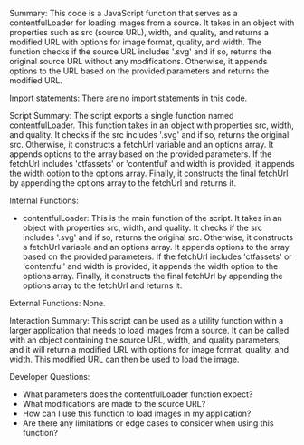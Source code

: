 Summary:
This code is a JavaScript function that serves as a contentfulLoader for loading images from a source. It takes in an object with properties such as src (source URL), width, and quality, and returns a modified URL with options for image format, quality, and width. The function checks if the source URL includes '.svg' and if so, returns the original source URL without any modifications. Otherwise, it appends options to the URL based on the provided parameters and returns the modified URL.

Import statements:
There are no import statements in this code.

Script Summary:
The script exports a single function named contentfulLoader. This function takes in an object with properties src, width, and quality. It checks if the src includes '.svg' and if so, returns the original src. Otherwise, it constructs a fetchUrl variable and an options array. It appends options to the array based on the provided parameters. If the fetchUrl includes 'ctfassets' or 'contentful' and width is provided, it appends the width option to the options array. Finally, it constructs the final fetchUrl by appending the options array to the fetchUrl and returns it.

Internal Functions:
- contentfulLoader: This is the main function of the script. It takes in an object with properties src, width, and quality. It checks if the src includes '.svg' and if so, returns the original src. Otherwise, it constructs a fetchUrl variable and an options array. It appends options to the array based on the provided parameters. If the fetchUrl includes 'ctfassets' or 'contentful' and width is provided, it appends the width option to the options array. Finally, it constructs the final fetchUrl by appending the options array to the fetchUrl and returns it.

External Functions:
None.

Interaction Summary:
This script can be used as a utility function within a larger application that needs to load images from a source. It can be called with an object containing the source URL, width, and quality parameters, and it will return a modified URL with options for image format, quality, and width. This modified URL can then be used to load the image.

Developer Questions:
- What parameters does the contentfulLoader function expect?
- What modifications are made to the source URL?
- How can I use this function to load images in my application?
- Are there any limitations or edge cases to consider when using this function?